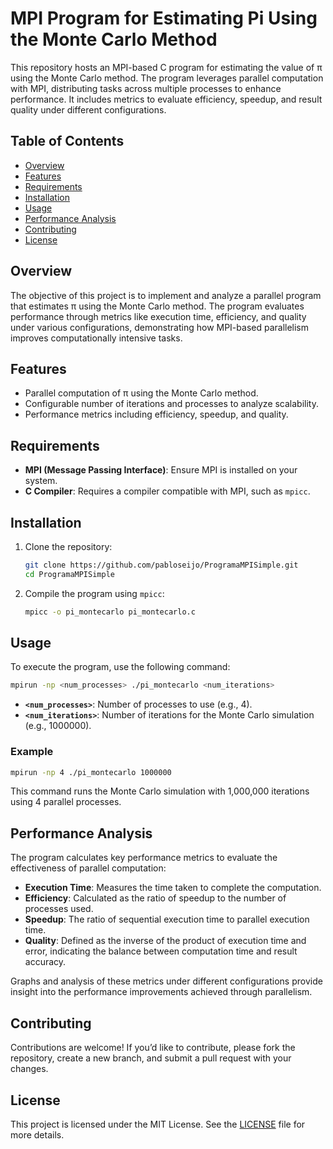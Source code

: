 # MPI Program for Estimating Pi Using the Monte Carlo Method

This repository hosts an MPI-based C program for estimating the value of π using the Monte Carlo method. The program leverages parallel computation with MPI, distributing tasks across multiple processes to enhance performance. It includes metrics to evaluate efficiency, speedup, and result quality under different configurations.

## Table of Contents
- [Overview](#overview)
- [Features](#features)
- [Requirements](#requirements)
- [Installation](#installation)
- [Usage](#usage)
- [Performance Analysis](#performance-analysis)
- [Contributing](#contributing)
- [License](#license)

## Overview

The objective of this project is to implement and analyze a parallel program that estimates π using the Monte Carlo method. The program evaluates performance through metrics like execution time, efficiency, and quality under various configurations, demonstrating how MPI-based parallelism improves computationally intensive tasks.

## Features

- Parallel computation of π using the Monte Carlo method.
- Configurable number of iterations and processes to analyze scalability.
- Performance metrics including efficiency, speedup, and quality.

## Requirements

- **MPI (Message Passing Interface)**: Ensure MPI is installed on your system.
- **C Compiler**: Requires a compiler compatible with MPI, such as `mpicc`.

## Installation

1. Clone the repository:
    ```bash
    git clone https://github.com/pabloseijo/ProgramaMPISimple.git
    cd ProgramaMPISimple
    ```

2. Compile the program using `mpicc`:
    ```bash
    mpicc -o pi_montecarlo pi_montecarlo.c
    ```

## Usage

To execute the program, use the following command:

```bash
mpirun -np <num_processes> ./pi_montecarlo <num_iterations>
```

- **`<num_processes>`**: Number of processes to use (e.g., 4).
- **`<num_iterations>`**: Number of iterations for the Monte Carlo simulation (e.g., 1000000).

### Example

```bash
mpirun -np 4 ./pi_montecarlo 1000000
```

This command runs the Monte Carlo simulation with 1,000,000 iterations using 4 parallel processes.

## Performance Analysis

The program calculates key performance metrics to evaluate the effectiveness of parallel computation:

- **Execution Time**: Measures the time taken to complete the computation.
- **Efficiency**: Calculated as the ratio of speedup to the number of processes used.
- **Speedup**: The ratio of sequential execution time to parallel execution time.
- **Quality**: Defined as the inverse of the product of execution time and error, indicating the balance between computation time and result accuracy.

Graphs and analysis of these metrics under different configurations provide insight into the performance improvements achieved through parallelism.

## Contributing

Contributions are welcome! If you’d like to contribute, please fork the repository, create a new branch, and submit a pull request with your changes.

## License

This project is licensed under the MIT License. See the [LICENSE](LICENSE) file for more details.
